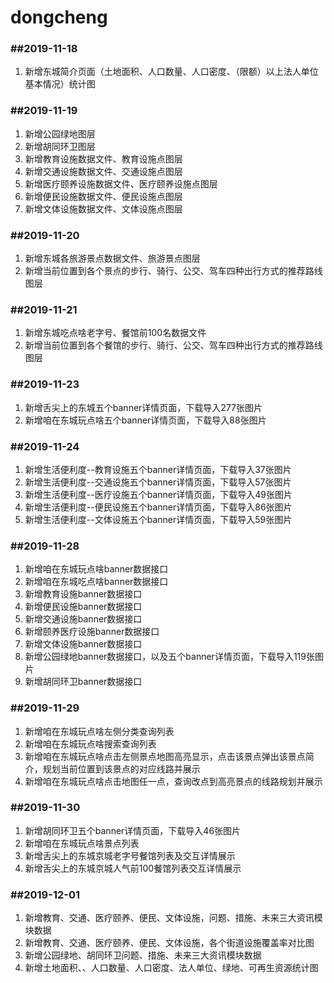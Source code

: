# dongcheng


### ##2019-11-18

1. 新增东城简介页面（土地面积、人口数量、人口密度、（限额）以上法人单位基本情况）统计图


### ##2019-11-19

1. 新增公园绿地图层
2. 新增胡同环卫图层
3. 新增教育设施数据文件、教育设施点图层
4. 新增交通设施数据文件、交通设施点图层
5. 新增医疗颐养设施数据文件、医疗颐养设施点图层
6. 新增便民设施数据文件、便民设施点图层
7. 新增文体设施数据文件、文体设施点图层


### ##2019-11-20

1. 新增东城各旅游景点数据文件、旅游景点图层
2. 新增当前位置到各个景点的步行、骑行、公交、驾车四种出行方式的推荐路线图层


### ##2019-11-21

1. 新增东城吃点啥老字号、餐馆前100名数据文件
2. 新增当前位置到各个餐馆的步行、骑行、公交、驾车四种出行方式的推荐路线图层


### ##2019-11-23

1. 新增舌尖上的东城五个banner详情页面，下载导入277张图片
2. 新增咱在东城玩点啥五个banner详情页面，下载导入88张图片


### ##2019-11-24

1. 新增生活便利度--教育设施五个banner详情页面，下载导入37张图片
2. 新增生活便利度--交通设施五个banner详情页面，下载导入57张图片
3. 新增生活便利度--医疗设施五个banner详情页面，下载导入49张图片
4. 新增生活便利度--便民设施五个banner详情页面，下载导入86张图片
5. 新增生活便利度--文体设施五个banner详情页面，下载导入59张图片


### ##2019-11-28

1. 新增咱在东城玩点啥banner数据接口
2. 新增咱在东城吃点啥banner数据接口
3. 新增教育设施banner数据接口
4. 新增便民设施banner数据接口
5. 新增交通设施banner数据接口
6. 新增颐养医疗设施banner数据接口
7. 新增文体设施banner数据接口
8. 新增公园绿地banner数据接口，以及五个banner详情页面，下载导入119张图片
9. 新增胡同环卫banner数据接口


### ##2019-11-29

1. 新增咱在东城玩点啥左侧分类查询列表
2. 新增咱在东城玩点啥搜索查询列表
3. 新增咱在东城玩点啥点击左侧景点地图高亮显示，点击该景点弹出该景点简介，规划当前位置到该景点的对应线路并展示
4. 新增咱在东城玩点啥点击地图任一点，查询改点到高亮景点的线路规划并展示


### ##2019-11-30

1. 新增胡同环卫五个banner详情页面，下载导入46张图片
2. 新增咱在东城玩点啥景点列表
3. 新增舌尖上的东城京城老字号餐馆列表及交互详情展示
4. 新增舌尖上的东城京城人气前100餐馆列表交互详情展示


### ##2019-12-01

1. 新增教育、交通、医疗颐养、便民、文体设施，问题、措施、未来三大资讯模块数据
2. 新增教育、交通、医疗颐养、便民、文体设施，各个街道设施覆盖率对比图
3. 新增公园绿地、胡同环卫问题、措施、未来三大资讯模块数据
4. 新增土地面积、、人口数量、人口密度、法人单位、绿地、可再生资源统计图